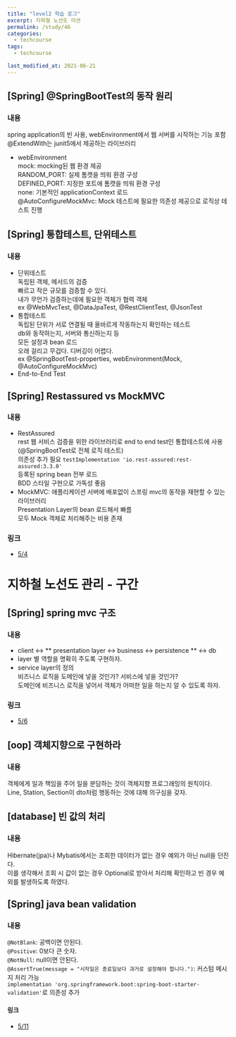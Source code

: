 ```yaml
---
title: "level2 학습 로그"
excerpt: 지하철 노선도 미션
permalink: /study/46
categories:
  - techcourse
tags:
  - techcourse

last_modified_at: 2021-06-21
---  
```


## [Spring] @SpringBootTest의 동작 원리  
### 내용
spring application의 빈 사용,  webEnvironment에서 웹 서버를 시작하는 기능 포함  
@ExtendWith는 junit5에서 제공하는 라이브러리  
- webEnvironment  
mock: mocking된 웹 환경 제공  
RANDOM_PORT: 실제 톰캣을 띄워 환경 구성  
DEFINED_PORT: 지정한 포트에 톰캣을 띄워 환경 구성  
none: 기본적인 applicationContext 로드  
@AutoConfigureMockMvc: Mock 테스트에 필요한 의존성 제공으로 로직상 테스트 진행  

## [Spring] 통합테스트, 단위테스트  
### 내용
- 단위테스트  
독립된 객체, 메서드의 검증  
빠르고 작은 규모를 검증할 수 있다.  
내가 무언가 검증하는데에 필요한 객체가 협력 객체  
ex @WebMvcTest, @DataJpaTest, @RestClientTest, @JsonTest  
- 통합테스트  
독립된 단위가 서로 연결될 때 올바르게 작동하는지 확인하는 테스트  
db와 동작하는지, 서버와 통신하는지 등  
모든 설정과 bean 로드  
오래 걸리고 무겁다. 디버깅이 어렵다.  
ex @SpringBootTest-properties, webEnvironment(Mock, @AutoConfigureMockMvc)  
- End-to-End Test  

## [Spring] Restassured vs MockMVC  
### 내용
- RestAssured  
rest 웹 서비스 검증을 위한 라이브러리로 end to end test인 통합테스트에 사용(@SpringBootTest로 전체 로직 테스트)  
의존성 추가 필요 `testImplementation 'io.rest-assured:rest-assured:3.3.0'`  
등록된 spring bean 전부 로드  
BDD 스타일 구현으로 가독성 좋음  
- MockMVC: 애플리케이션 서버에 배포없이 스프링 mvc의 동작을 재현할 수 있는 라이브러리  
Presentation Layer의 bean 로드해서 빠름  
모두 Mock 객체로 처리해주는 비용 존재  

### 링크
- [5/4](https://dusdn1702.github.io/techcourse/65)  


# 지하철 노선도 관리 - 구간
## [Spring] spring mvc 구조  
### 내용
- client <-> ** presentation layer <-> business <-> persistence ** <-> db  
- layer 별 역할을 명확히 주도록 구현하자.  
- service layer의 정의  
비즈니스 로직을 도메인에 넣을 것인가? 서비스에 넣을 것인가?  
도메인에 비즈니스 로직을 넣어서 객체가 어떠한 일을 하는지 알 수 있도록 하자.  

### 링크
- [5/6](https://dusdn1702.github.io/techcourse/67)  

## [oop] 객체지향으로 구현하라  
### 내용
객체에게 일과 책임을 주어 일을 분담하는 것이 객체지향 프로그래밍의 원칙이다.   
Line, Station, Section이 dto처럼 행동하는 것에 대해 의구심을 갖자.  

## [database] 빈 값의 처리  
### 내용
Hibernate(jpa)나 Mybatis에서는 조회한 데이터가 없는 경우 예외가 아닌 null을 던진다.  
이를 생각해서 조회 시 값이 없는 경우 Optional로 받아서 처리해 확인하고 빈 경우 예외를 발생하도록 하였다.  

## [Spring] java bean validation
### 내용
`@NotBlank`: 공백이면 안된다.  
`@Positive`: 0보다 큰 숫자.  
`@NotNull`: null이면 안된다.  
`@AssertTrue(message = "시작일은 종료일보다 과거로 설정해야 합니다.")`: 커스텀 메시지 처리 가능  
`implementation 'org.springframework.boot:spring-boot-starter-validation'`로 의존성 추가  

#### 링크
- [5/11](https://dusdn1702.github.io/techcourse/72) 
